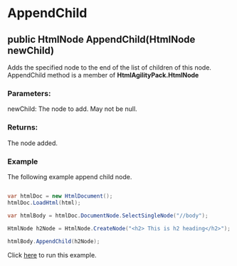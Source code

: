 # AppendChild

## public HtmlNode AppendChild(HtmlNode newChild)

Adds the specified node to the end of the list of children of this node. AppendChild method is a member of **HtmlAgilityPack.HtmlNode**

### Parameters:

newChild: The node to add. May not be null.

### Returns:

The node added.

### Example

The following example append child node. 

```csharp

var htmlDoc = new HtmlDocument();
htmlDoc.LoadHtml(html);

var htmlBody = htmlDoc.DocumentNode.SelectSingleNode("//body");
		
HtmlNode h2Node = HtmlNode.CreateNode("<h2> This is h2 heading</h2>");

htmlBody.AppendChild(h2Node);

```

Click [here](https://dotnetfiddle.net/ANYiid) to run this example.
